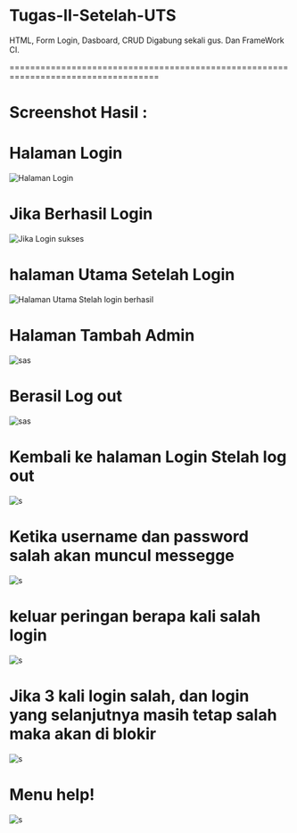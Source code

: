 # Tugas-II-Setelah-UTS
HTML, Form Login, Dasboard, CRUD Digabung sekali gus. Dan FrameWork CI.

===================================================================================

# Screenshot Hasil :

# Halaman Login

![Halaman Login](https://github.com/JakaOktorio/Tugas-II-Setelah-UTS/blob/master/HTML_Login_Dasboard_CRUD/Screenshot%20hasil/Screenshot1%20halaman%20login.jpg)

# Jika Berhasil Login

![Jika Login sukses](https://github.com/JakaOktorio/Tugas-II-Setelah-UTS/blob/master/HTML_Login_Dasboard_CRUD/Screenshot%20hasil/Screenshot_login%20berhasil.jpg)

# halaman Utama Setelah Login 

![Halaman Utama Stelah login berhasil](https://github.com/JakaOktorio/Tugas-II-Setelah-UTS/blob/master/HTML_Login_Dasboard_CRUD/Screenshot%20hasil/Halaman%20utama%20ketika%20selesai%20login%2C%20Dashboard.jpg)

# Halaman Tambah Admin

![sas](https://github.com/JakaOktorio/Tugas-II-Setelah-UTS/blob/master/HTML_Login_Dasboard_CRUD/Screenshot%20hasil/Halaman%20Tambah%20Admin.jpg)

# Berasil Log out

![sas](https://github.com/JakaOktorio/Tugas-II-Setelah-UTS/blob/master/HTML_Login_Dasboard_CRUD/Screenshot%20hasil/Screenshot_berhasil%20log%20out.jpg)

# Kembali ke halaman Login Stelah log out

![s](https://github.com/JakaOktorio/Tugas-II-Setelah-UTS/blob/master/HTML_Login_Dasboard_CRUD/Screenshot%20hasil/Screenshot_kembali%20kemenu%20login%20setelah%20selesai%20log%20out.jpg)

# Ketika username dan password salah akan muncul messegge

![s](https://github.com/JakaOktorio/Tugas-II-Setelah-UTS/blob/master/HTML_Login_Dasboard_CRUD/Screenshot%20hasil/Screenshot_ketika%20username%20atau%20pasword%20salah.jpg)

# keluar peringan berapa kali salah login

![s](https://github.com/JakaOktorio/Tugas-II-Setelah-UTS/blob/master/HTML_Login_Dasboard_CRUD/Screenshot%20hasil/Screenshot_keluar%20peringatan%20berapa%20kali%20salah%20login.jpg)

# Jika 3 kali login salah, dan login yang selanjutnya masih tetap salah maka akan di blokir  

![s](https://github.com/JakaOktorio/Tugas-II-Setelah-UTS/blob/master/HTML_Login_Dasboard_CRUD/Screenshot%20hasil/Screenshot_jika%20salah%203%20kalih%20login%20keempat%20salah%20maka%20di%20blokir.jpg)

# Menu help!

![s](https://github.com/JakaOktorio/Tugas-II-Setelah-UTS/blob/master/HTML_Login_Dasboard_CRUD/Screenshot%20hasil/Screenshot_menu%20help.jpg)
